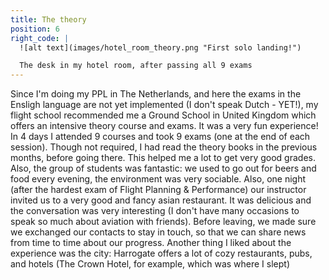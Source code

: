 ```yaml
---
title: The theory
position: 6
right_code: |
  ![alt text](images/hotel_room_theory.png "First solo landing!")

  The desk in my hotel room, after passing all 9 exams
---
```


Since I'm doing my PPL in The Netherlands, and here the exams in the Ensligh language are not yet implemented (I don't speak Dutch - YET!), my flight school recommended me a Ground School in United Kingdom which offers an intensive theory course and exams. It was a very fun experience! In 4 days I attended 9 courses and took 9 exams (one at the end of each session). Though not required, I had read the theory books in the previous months, before going there. This helped me a lot to get very good grades. Also, the group of students was fantastic: we used to go out for beers and food every evening, the environment was very sociable. Also, one night (after the hardest exam of Flight Planning & Performance) our instructor invited us to a very good and fancy asian restaurant. It was delicious and the conversation was very interesting (I don't have many occasions to speak so much about aviation with friends). Before leaving, we made sure we exchanged our contacts to stay in touch, so that we can share news from time to time about our progress. Another thing I liked about the experience was the city: Harrogate offers a lot of cozy restaurants, pubs, and hotels (The Crown Hotel, for example, which was where I slept)
